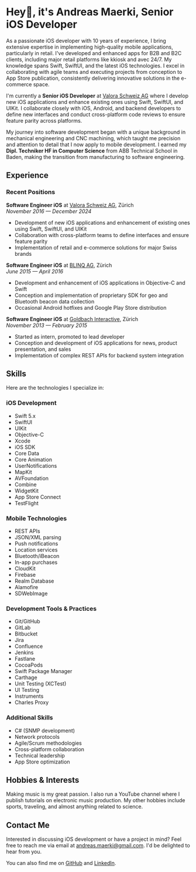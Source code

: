# Hey👋, it's Andreas Maerki, Senior iOS Developer

As a passionate iOS developer with 10 years of experience, I bring extensive expertise in implementing high-quality mobile applications, particularly in retail. I've developed and enhanced apps for B2B and B2C clients, including major retail platforms like kkiosk and avec 24/7. My knowledge spans Swift, SwiftUI, and the latest iOS technologies. I excel in collaborating with agile teams and executing projects from conception to App Store publication, consistently delivering innovative solutions in the e-commerce space.

I'm currently a **Senior iOS Developer** at [Valora Schweiz AG](https://valora.com) where I develop new iOS applications and enhance existing ones using Swift, SwiftUI, and UIKit. I collaborate closely with iOS, Android, and backend developers to define new interfaces and conduct cross-platform code reviews to ensure feature parity across platforms.

My journey into software development began with a unique background in mechanical engineering and CNC machining, which taught me precision and attention to detail that I now apply to mobile development. I earned my **Dipl. Techniker HF in Computer Science** from ABB Technical School in Baden, making the transition from manufacturing to software engineering.

## Experience

### Recent Positions

**Software Engineer iOS** at [Valora Schweiz AG](https://valora.com), Zürich  
*November 2016 — December 2024*
- Development of new iOS applications and enhancement of existing ones using Swift, SwiftUI, and UIKit
- Collaboration with cross-platform teams to define interfaces and ensure feature parity
- Implementation of retail and e-commerce solutions for major Swiss brands

**Software Engineer iOS** at [BLINQ AG](https://blinq.ch), Zürich  
*June 2015 — April 2016*
- Development and enhancement of iOS applications in Objective-C and Swift
- Conception and implementation of proprietary SDK for geo and Bluetooth beacon data collection
- Occasional Android hotfixes and Google Play Store distribution

**Software Engineer iOS** at [Goldbach Interactive](https://goldbach.com), Zürich  
*November 2013 — February 2015*
- Started as intern, promoted to lead developer
- Conception and development of iOS applications for news, product presentation, and sales
- Implementation of complex REST APIs for backend system integration

## Skills

Here are the technologies I specialize in:

### iOS Development

- Swift 5.x
- SwiftUI
- UIKit
- Objective-C
- Xcode
- iOS SDK
- Core Data
- Core Animation
- UserNotifications
- MapKit
- AVFoundation
- Combine
- WidgetKit
- App Store Connect
- TestFlight

### Mobile Technologies

- REST APIs
- JSON/XML parsing
- Push notifications
- Location services
- Bluetooth/iBeacon
- In-app purchases
- CloudKit
- Firebase
- Realm Database
- Alamofire
- SDWebImage

### Development Tools & Practices

- Git/GitHub
- GitLab
- Bitbucket
- Jira
- Confluence
- Jenkins
- Fastlane
- CocoaPods
- Swift Package Manager
- Carthage
- Unit Testing (XCTest)
- UI Testing
- Instruments
- Charles Proxy

### Additional Skills

- C# (SNMP development)
- Network protocols
- Agile/Scrum methodologies
- Cross-platform collaboration
- Technical leadership
- App Store optimization

## Hobbies & Interests

Making music is my great passion. I also run a YouTube channel where I publish tutorials on electronic music production. My other hobbies include sports, traveling, and almost anything related to science.

## Contact Me

Interested in discussing iOS development or have a project in mind? Feel free to reach me via email at [andreas.maerki@gmail.com](mailto:andreas.maerki@gmail.com). I'd be delighted to hear from you.

You can also find me on [GitHub](https://github.com/andreasmaerki) and [LinkedIn](https://linkedin.com/in/andreas-maerki).
